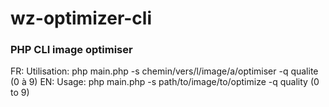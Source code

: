 # wz-optimizer-cli
### PHP CLI image optimiser


FR: Utilisation: php main.php -s chemin/vers/l/image/a/optimiser -q qualite (0 à 9)
EN: Usage: php main.php -s path/to/image/to/optimize -q quality (0 to 9)
